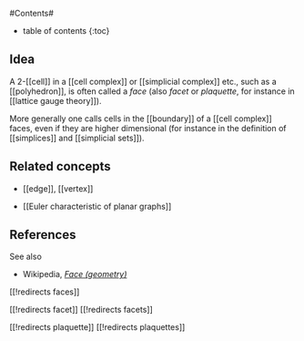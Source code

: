 
#Contents#
* table of contents
{:toc}


## Idea

A 2-[[cell]] in a [[cell complex]] or [[simplicial complex]] etc., such as a [[polyhedron]], is often called a _face_ (also _facet_ or _plaquette_, for instance in [[lattice gauge theory]]).

More generally one calls cells in the [[boundary]] of a [[cell complex]] faces, even if they are higher dimensional (for instance in the definition of [[simplices]] and [[simplicial sets]]).

## Related concepts

* [[edge]], [[vertex]]

* [[Euler characteristic of planar graphs]]


## References

See also

* Wikipedia, _<a href="https://en.wikipedia.org/wiki/Face_(geometry)">Face (geometry)</a>_

[[!redirects faces]]

[[!redirects facet]]
[[!redirects facets]]

[[!redirects plaquette]]
[[!redirects plaquettes]]


